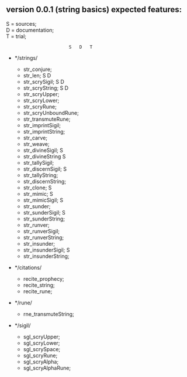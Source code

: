 ## version 0.0.1 (string basics) expected features:  

S = sources;  
D = documentation;  
T = trial;

							S	D	T
- */strings/
	- str_conjure;
	- str_len;				S	D
	- str_scrySigil;		S	D
	- str_scryString;		S	D
	- str_scryUpper;
	- str_scryLower;
	- str_scryRune;
	- str_scryUnboundRune;	
	- str_transmuteRune;
	- str_imprintSigil;
	- str_imprintString;
	- str_carve;
	- str_weave;
	- str_divineSigil;		S
	- str_divineString		S
	- str_tallySigil;				
	- str_discernSigil;		S
	- str_tallyString;
	- str_discernString;
	- str_clone;			S
	- str_mimic;			S
	- str_mimicSigil;		S
	- str_sunder;
	- str_sunderSigil;		S
	- str_sunderString;
	- str_runver;
	- str_runverSigil;
	- str_runverString;
	- str_insunder;
	- str_insunderSigil;	S
	- str_insunderString;

- */citations/  
	- recite_prophecy;		
	- recite_string;
	- recite_rune;

- */rune/  
	- rne_transmuteString;

- */sigil/  
	- sgl_scryUpper;
	- sgl_scryLower;
	- sgl_scrySpace;
	- sgl_scryRune;
	- sgl_scryAlpha;
	- sgl_scryAlphaRune;
